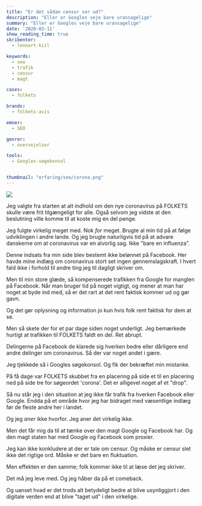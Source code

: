 ```yaml
---
title: "Er det sådan censur ser ud?"
description: "Eller er Googles veje bare uransagelige"
summary: "Eller er Googles veje bare uransagelige"
date: '2020-03-11'
show_reading_time: true
skribenter:
  - lennart-kiil

keywords:
  - seo
  - trafik
  - censur
  - magt

cases:
  - folkets

brands:
  - folkets-avis

emner:
  - SEO

genrer:
  - overvejelser

tools:
  - Googles-søgekonsol


thumbnail: "erfaring/seo/corona.png"
---
```


![](/erfaring/seo/corona.png)

Jeg valgte fra starten at alt indhold om den nye coronavirus på FOLKETS skulle være frit tilgængeligt for alle. Også selvom jeg vidste at den beslutning ville komme til at koste mig en del penge.

Jeg fulgte virkelig meget med. Nok _for_ meget. Brugte al min tid på at følge udviklingen i andre lande. Og jeg brugte naturligvis tid på at advare danskerne om at coronavirus var en alvorlig sag. Ikke "bare en influenza".

Denne indsats fra min side blev bestemt ikke belønnet på Facebook. Her havde mine indlæg om coronavirus stort set ingen gennemslagskraft. I hvert fald ikke i forhold til andre ting jeg til dagligt skriver om.

Men til min store glæde, så kompenserede trafikken fra Google for manglen på Facebook. Når man bruger tid på noget vigtigt, og mener at man har noget at byde ind med, så er det rart at det rent faktisk kommer ud og gør gavn.

Og det gør oplysning og information jo kun hvis folk rent faktisk for dem at se.

Men så skete der for et par dage siden noget underligt. Jeg bemærkede hurtigt at trafikken til FOLKETS faldt en del. Ret abrupt.

Delingerne på Facebook de klarede sig hverken bedre eller dårligere end andre delinger om coronavirus. Så der var noget andet i gære.

Jeg tjekkede så i Googles søgekonsol. Og fik der bekræftet min mistanke.

På få dage var FOLKETS skubbet fra en placering på side et til en placering ned på side tre for søgeordet 'corona'. Det er alligevel noget af et "drop".

Så nu står jeg i den situation at jeg ikke får trafik fra hverken Facebook eller Google. Endda på et område hvor jeg har bidraget med væsentlige indlæg før de fleste andre her i landet.

Og jeg _aner_ ikke hvorfor. Jeg aner det virkelig ikke.

Men det får mig da til at tænke over den magt Google og Facebook har. Og den magt staten har med Google og Facebook som proxier.

Jeg kan ikke konkludere at der er tale om censur. Og måske er censur slet ikke det rigtige ord. Måske er det bare en fluktuation.

Men effekten er den samme; folk kommer ikke til at læse det jeg skriver.

Det må jeg leve med. Og jeg håber da på et comeback.

Og uanset hvad er det trods alt betydeligt bedre at blive usynliggjort i den digitale verden end at blive "taget ud" i den virkelige.
